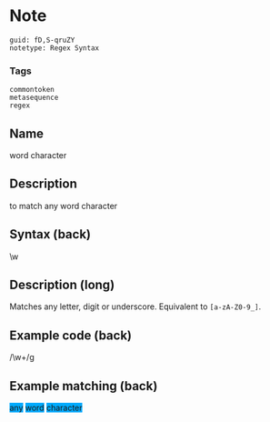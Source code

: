 # Note
```
guid: fD,S-qruZY
notetype: Regex Syntax
```

### Tags
```
commontoken
metasequence
regex
```

## Name
word character

## Description
to match any word character

## Syntax (back)
<div>
  <div>
    \w
  </div>
</div>

## Description (long)
Matches any letter, digit or underscore. Equivalent to
<code>[a-zA-Z0-9_]</code>.

## Example code (back)
<div>
  /\w+/g
</div>

## Example matching (back)
<div>
  <span style="background-color: rgb(0, 170, 255);">any</span>
  <span style="background-color: rgb(0, 170, 255);">word</span>
  <span style="background-color: rgb(0, 170,
  255);">character</span>
</div>
